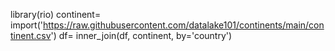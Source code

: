 library(rio)
continent= import('https://raw.githubusercontent.com/datalake101/continents/main/continent.csv')
df= inner_join(df, continent, by='country')
